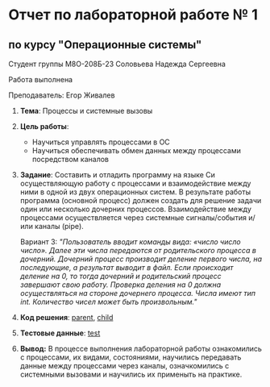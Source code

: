 # Отчет по лабораторной работе № 1
## по курсу "Операционные системы"

Студент группы М8О-208Б-23 Соловьева Надежда Сергеевна

Работа выполнена 

Преподаватель: Егор Живалев

1. **Тема**: Процессы и системные вызовы  
2. **Цель работы**:  
   - Научиться управлять процессами в ОС  
   - Научиться обеспечивать обмен данных между процессами посредством каналов  
   
3. **Задание**:  Составить и отладить программу на языке Си осуществляющую работу с процессами и взаимодействие между ними в одной из двух операционных систем. В результате работы программа (основной процесс) должен создать для решение задачи один или несколько дочерних процессов. Взаимодействие между процессами осуществляется через системные
сигналы/события и/или каналы (pipe).  

   Вариант 3: *"Пользователь вводит команды вида: «число число число<endline>». Далее эти числа передаются от родительского процесса в дочерний. Дочерний процесс производит деление первого числа, на последующие, а результат выводит в файл. Если происходит деление на 0, то тогда дочерний и родительский процесс завершают свою работу. Проверка деления на 0 должна осуществляться на стороне дочернего процесса. Числа имеют тип int. Количество чисел может быть произвольным."*  
4. **Код решения**: [parent](src/parent.c), [child](src/child.c)  
5. **Тестовые данные**: [test](../tests/test1.cpp)  
6. **Вывод:** В процессе выполнения лабораторной работы ознакомились с процессами, их видами, состояниями, научились передавать данные между процессами через каналы, означкомились с системными вызовами и научились их применыть на практике.   